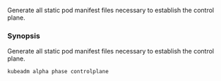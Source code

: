 
Generate all static pod manifest files necessary to establish the control plane.

### Synopsis


Generate all static pod manifest files necessary to establish the control plane.

```
kubeadm alpha phase controlplane
```


